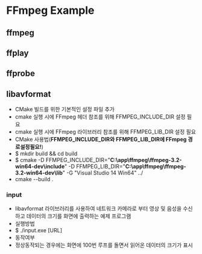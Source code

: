 # FFmpeg Example
## ffmpeg
## ffplay
## ffprobe
## libavformat
- CMake 빌드를 위한 기본적인 설정 파일 추가
 - cmake 실행 시에 FFmpeg 헤더 참조를 위해 FFMPEG_INCLUDE_DIR 설정 필요
 - cmake 실행 시에 FFmpeg 라이브러리 참조를 위해 FFMPEG_LIB_DIR 설정 필요
- CMake 사용법(**FFMPEG_INCLUDE_DIR와 FFMPEG_LIB_DIR에 FFmpeg 경로설정필요!**)
 - $ mkdir build && cd build
 - $ cmake -D FFMPEG_INCLUDE_DIR="**C:\app\ffmpeg\ffmpeg-3.2-win64-dev\include**" -D FFMPEG_LIB_DIR="**C:\app\ffmpeg\ffmpeg-3.2-win64-dev\lib**" -G "Visual Studio 14 Win64" ../
 - cmake --build .
### input
- libavformat 라이브러리를 사용하여 네트워크 카메라로 부터 영상 및 음성을 수신하고 데이터의 크기를 화면에 출력하는 예제 프로그램 
- 실행방법
 - $ ./input.exe [URL]
- 동작여부
 - 정상동작되는 경우에는 화면에 100번 루프를 돌면서 읽어온 데이터의 크기가 표시

